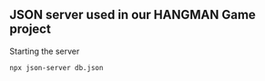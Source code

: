 ## JSON server used in our HANGMAN Game project

Starting the server
``` Bash
npx json-server db.json
```